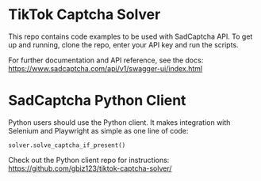 # TikTok Captcha Solver
This repo contains code examples to be used with SadCaptcha API.
To get up and running, clone the repo, enter your API key and run the scripts.

For further documentation and API reference, see the docs: https://www.sadcaptcha.com/api/v1/swagger-ui/index.html


# SadCaptcha Python Client
Python users should use the Python client. 
It makes integration with Selenium and Playwright as simple as one line of code:
```
solver.solve_captcha_if_present()
```
Check out the Python client repo for instructions: https://github.com/gbiz123/tiktok-captcha-solver/
